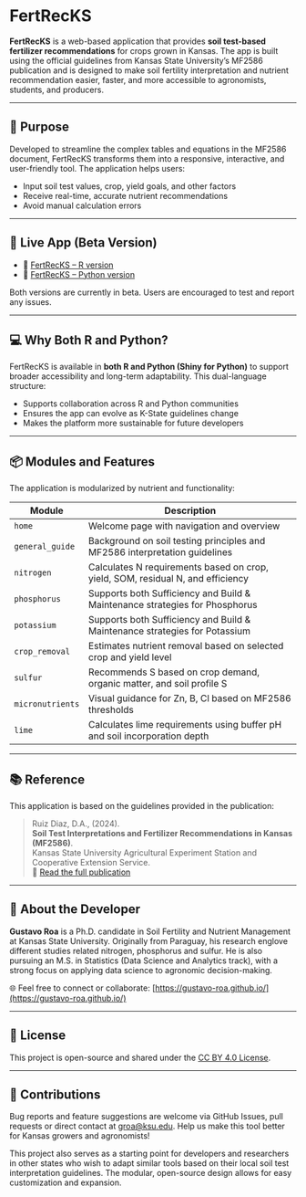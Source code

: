 # FertRecKS

**FertRecKS** is a web-based application that provides **soil test-based fertilizer recommendations** for crops grown in Kansas. The app is built using the official guidelines from Kansas State University’s MF2586 publication and is designed to make soil fertility interpretation and nutrient recommendation easier, faster, and more accessible to agronomists, students, and producers.

---

## 🌾 Purpose

Developed to streamline the complex tables and equations in the MF2586 document, FertRecKS transforms them into a responsive, interactive, and user-friendly tool. The application helps users:

- Input soil test values, crop, yield goals, and other factors
- Receive real-time, accurate nutrient recommendations
- Avoid manual calculation errors

---

## 🚀 Live App (Beta Version)

- 🔗 [FertRecKS – R version](https://gustavo-roa.shinyapps.io/KS-Fertilizer-Recommendation-App-R/)
- 🔗 [FertRecKS – Python version](https://gustavo-roa.shinyapps.io/ks-fertilizer-recommendation-app-python1/)

Both versions are currently in beta. Users are encouraged to test and report any issues.

---

## 💻 Why Both R and Python?

FertRecKS is available in **both R and Python (Shiny for Python)** to support broader accessibility and long-term adaptability. This dual-language structure:

- Supports collaboration across R and Python communities
- Ensures the app can evolve as K-State guidelines change
- Makes the platform more sustainable for future developers

---

## 📦 Modules and Features

The application is modularized by nutrient and functionality:

| Module              | Description                                                                 |
|---------------------|-----------------------------------------------------------------------------|
| `home`              | Welcome page with navigation and overview                                   |
| `general_guide`     | Background on soil testing principles and MF2586 interpretation guidelines   |
| `nitrogen`          | Calculates N requirements based on crop, yield, SOM, residual N, and efficiency |
| `phosphorus`        | Supports both Sufficiency and Build & Maintenance strategies for Phosphorus |
| `potassium`         | Supports both Sufficiency and Build & Maintenance strategies for Potassium  |
| `crop_removal`      | Estimates nutrient removal based on selected crop and yield level            |
| `sulfur`            | Recommends S based on crop demand, organic matter, and soil profile S        |
| `micronutrients`    | Visual guidance for Zn, B, Cl based on MF2586 thresholds                     |
| `lime`              | Calculates lime requirements using buffer pH and soil incorporation depth    |

---

## 📚 Reference

This application is based on the guidelines provided in the publication:

> Ruiz Diaz, D.A., (2024).  
> **Soil Test Interpretations and Fertilizer Recommendations in Kansas (MF2586)**.  
> Kansas State University Agricultural Experiment Station and Cooperative Extension Service.  
> 📄 [Read the full publication](https://bookstore.ksre.ksu.edu/pubs/soil-test-interpretations-and-fertilizer-recommendations_MF2586.pdf)

---

## 👤 About the Developer

**Gustavo Roa** is a Ph.D. candidate in Soil Fertility and Nutrient Management at Kansas State University. Originally from Paraguay, his research englove different studies related nitrogen, phosphorus and sulfur. He is also pursuing an M.S. in Statistics (Data Science and Analytics track), with a strong focus on applying data science to agronomic decision-making.

🌐 Feel free to connect or collaborate: [https://gustavo-roa.github.io/](https://gustavo-roa.github.io/)

---

## 📄 License

This project is open-source and shared under the [CC BY 4.0 License](https://creativecommons.org/licenses/by/4.0/).

---

## 🤝 Contributions

Bug reports and feature suggestions are welcome via GitHub Issues, pull requests or direct contact at groa@ksu.edu. Help us make this tool better for Kansas growers and agronomists!

This project also serves as a starting point for developers and researchers in other states who wish to adapt similar tools based on their local soil test interpretation guidelines. The modular, open-source design allows for easy customization and expansion.



